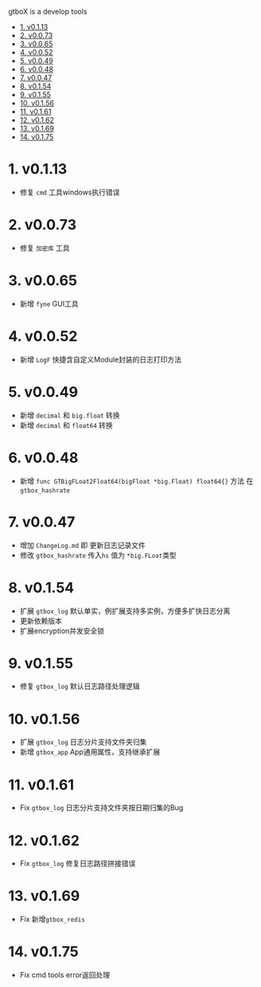 gtboX is a develop tools
<!-- TOC -->

- [1. v0.1.13](#1-v0113)
- [2. v0.0.73](#2-v0073)
- [3. v0.0.65](#3-v0065)
- [4. v0.0.52](#4-v0052)
- [5. v0.0.49](#5-v0049)
- [6. v0.0.48](#6-v0048)
- [7. v0.0.47](#7-v0047)
- [8. v0.1.54](#8-v0154)
- [9. v0.1.55](#9-v0155)
- [10. v0.1.56](#10-v0156)
- [11. v0.1.61](#11-v0161)
- [12. v0.1.62](#12-v0162)
- [13. v0.1.69](#13-v0169)
- [14. v0.1.75](#14-v0175)

<!-- /TOC -->
# 1. v0.1.13
* 修复 `cmd` 工具windows执行错误

# 2. v0.0.73
* 修复 `加密库` 工具

# 3. v0.0.65
* 新增 `fyne` GUI工具

# 4. v0.0.52
* 新增 `LogF` 快捷含自定义Module封装的日志打印方法

# 5. v0.0.49
* 新增 `decimal` 和 `big.float` 转换
* 新增 `decimal` 和 `float64` 转换

# 6. v0.0.48
* 新增  `func GTBigFLoat2Float64(bigFloat *big.Float) float64{}` 方法 在 `gtbox_hashrate`

# 7. v0.0.47
* 增加 `ChangeLog.md` 即 更新日志记录文件
* 修改 `gtbox_hashrate` 传入`hs` 值为 `*big.FLoat`类型

# 8. v0.1.54
* 扩展 `gtbox_log` 默认单实，例扩展支持多实例，方便多扩快日志分离
* 更新依赖版本
* 扩展encryption并发安全锁

# 9. v0.1.55
* 修复 `gtbox_log` 默认日志路径处理逻辑

# 10. v0.1.56
* 扩展 `gtbox_log` 日志分片支持文件夹归集
* 新增 `gtbox_app` App通用属性，支持继承扩展

# 11. v0.1.61
* Fix `gtbox_log` 日志分片支持文件夹按日期归集的Bug
 
# 12. v0.1.62
* Fix `gtbox_log` 修复日志路径拼接错误

# 13. v0.1.69
* Fix 新增`gtbox_redis`

# 14. v0.1.75
* Fix cmd tools error返回处理